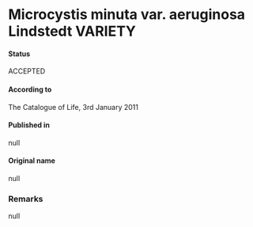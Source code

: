 # Microcystis minuta var. aeruginosa Lindstedt VARIETY

#### Status
ACCEPTED

#### According to
The Catalogue of Life, 3rd January 2011

#### Published in
null

#### Original name
null

### Remarks
null